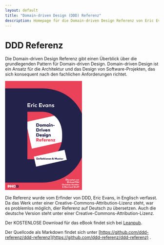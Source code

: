```yaml
---
layout: default
title: "Domain-driven Design (DDD) Referenz"
description: Homepage für die Domain-driven Design Referenz von Eric Evans
---
```


# DDD Referenz

Die Domain-driven Design Referenz gibt einen Überblick über die
grundlegenden Pattern für Domain-driven Design. Domain-driven Design
ist ein Ansatz für die Architektur und das Design von
Software-Projekten, das sich konsequent nach den fachlichen
Anforderungen richtet.

<a href="https://leanpub.com/ddd-referenz/"><img src="images/DDD_Cover.png" width="50%" /> </a>

Die Referenz wurde vom Erfinder von DDD, Eric Evans, in Englisch
verfasst. Da das Werk unter einer Creative-Commons-Attribution-Lizenz
steht, war es problemlos möglich, dier Referenz auf Deutsch zu
übersetzen. Auch die deutsche Version steht unter einer
Creative-Commons-Attribution-Lizenz.

Der KOSTENLOSE Download für das eBook findet sich bei [Leanpub](https://leanpub.com/ddd-referenz/).

Der Quellcode als Markdown findet sich unter
[https://github.com/ddd-referenz/ddd-referenz](https://github.com/ddd-referenz/ddd-referenz) .
